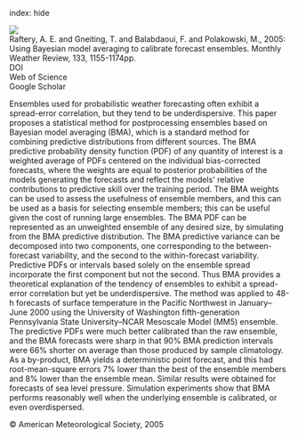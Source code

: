 index: hide

<div class="Citation">
    <div class="Citation-thumb CitationThumb-linked"  data-href="https://doi.org/10.1175/mwr2906.1">
      <img src="https://static.claimspace.cloud/climate-study-static/refs/thumbs/9/Raftery_et_al_2005-thumb.png" />
    </div>

  <div class="Citation-body">
    <div class="Citation-text">Raftery, A. E. and Gneiting, T. and Balabdaoui, F. and Polakowski, M., 2005: Using Bayesian model averaging to calibrate forecast ensembles. <span class="Article-journal">Monthly Weather Review, </span><span class="Article-volume">133, </span>1155-1174pp.</div>
    <div class="Citation-links">
      <div class="CitationLink" data-href="https://doi.org/10.1175/mwr2906.1">
        <div class="CitationLink-icon CitationLink-Doi"></div>
        <div class="CitationLink-text">DOI</div>
      </div>
      <div class="CitationLink" data-href="http://cel.webofknowledge.com/InboundService.do?customersID=atyponcel&smartRedirect=yes&mode=FullRecord&IsProductCode=Yes&product=CEL&Init=Yes&Func=Frame&action=retrieve&SrcApp=literatum&SrcAuth=atyponcel&SID=7CNc3cIRaBKjGbSujFM&UT=WOS:000229392900008">
        <div class="CitationLink-icon CitationLink-Isi"></div>
        <div class="CitationLink-text">Web of Science</div>
      </div>
      <div class="CitationLink" data-href="https://scholar.google.com/scholar?q=10.1175/mwr2906.1">
        <div class="CitationLink-icon CitationLink-Scholar"></div>
        <div class="CitationLink-text">Google Scholar</div>
      </div>
    </div>
  </div>
</div>

Ensembles used for probabilistic weather forecasting often exhibit a spread-error correlation, but they tend to be underdispersive. This paper proposes a statistical method for postprocessing ensembles based on Bayesian model averaging (BMA), which is a standard method for combining predictive distributions from different sources. The BMA predictive probability density function (PDF) of any quantity of interest is a weighted average of PDFs centered on the individual bias-corrected forecasts, where the weights are equal to posterior probabilities of the models generating the forecasts and reflect the models' relative contributions to predictive skill over the training period. The BMA weights can be used to assess the usefulness of ensemble members, and this can be used as a basis for selecting ensemble members; this can be useful given the cost of running large ensembles. The BMA PDF can be represented as an unweighted ensemble of any desired size, by simulating from the BMA predictive distribution. The BMA predictive variance can be decomposed into two components, one corresponding to the between-forecast variability, and the second to the within-forecast variability. Predictive PDFs or intervals based solely on the ensemble spread incorporate the first component but not the second. Thus BMA provides a theoretical explanation of the tendency of ensembles to exhibit a spread-error correlation but yet be underdispersive. The method was applied to 48-h forecasts of surface temperature in the Pacific Northwest in January–June 2000 using the University of Washington fifth-generation Pennsylvania State University–NCAR Mesoscale Model (MM5) ensemble. The predictive PDFs were much better calibrated than the raw ensemble, and the BMA forecasts were sharp in that 90% BMA prediction intervals were 66% shorter on average than those produced by sample climatology. As a by-product, BMA yields a deterministic point forecast, and this had root-mean-square errors 7% lower than the best of the ensemble members and 8% lower than the ensemble mean. Similar results were obtained for forecasts of sea level pressure. Simulation experiments show that BMA performs reasonably well when the underlying ensemble is calibrated, or even overdispersed.

<div class="Citation-copy">
&copy; American Meteorological Society, 2005
</div>